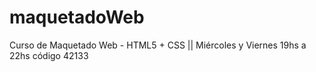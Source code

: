 # maquetadoWeb
Curso de Maquetado Web - HTML5 + CSS || Miércoles y Viernes 19hs a 22hs código 42133 
